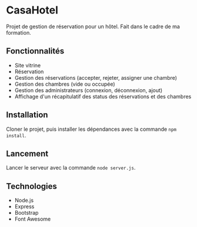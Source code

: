 # CasaHotel

Projet de gestion de réservation pour un hôtel. Fait dans le cadre de ma formation.

## Fonctionnalités

* Site vitrine
* Réservation 
* Gestion des réservations (accepter, rejeter, assigner une chambre)
* Gestion des chambres (vide ou occupée)
* Gestion des administrateurs (connexion, déconnexion, ajout)
* Affichage d'un récapitulatif des status des réservations et des chambres

## Installation

Cloner le projet, puis installer les dépendances avec la commande `npm install`.

## Lancement

Lancer le serveur avec la commande `node server.js`.

## Technologies

* Node.js
* Express
* Bootstrap
* Font Awesome

